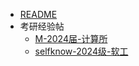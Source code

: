 -   [README](docs/升学&就业/考研/README.md)
-   考研经验帖
    -   [M-2024届-计算所](docs/升学&就业/考研/经验帖/M计算所考研经验.md)
    -   [selfknow-2024级-软工](docs/升学&就业/考研/经验帖/selfknow/非本校软工上岸经验贴.md)
